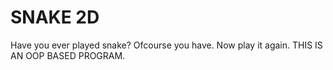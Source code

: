 # SNAKE 2D
 Have you ever played snake? Ofcourse you have. Now play it again.
THIS IS AN OOP BASED PROGRAM.

